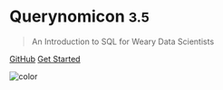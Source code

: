 <!-- _coverpage.md -->


# Querynomicon <small>3.5</small>

>An Introduction to SQL for Weary Data Scientists


[GitHub](https://github.com/vndv/querynomicon)
[Get Started](README.md)

![color](#f0f0f0)